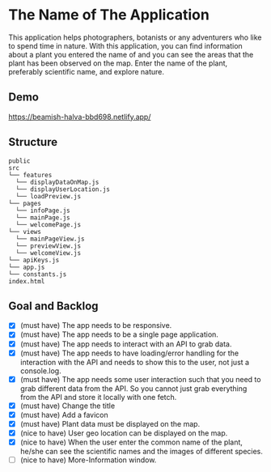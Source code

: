 # The Name of The Application

This application helps photographers, botanists or any adventurers who like to spend time in nature. With this application, you can find information about a plant you entered the name of and you can see the areas that the plant has been observed on the map. Enter the name of the plant, preferably scientific name, and explore nature.

## Demo

https://beamish-halva-bbd698.netlify.app/
## Structure

```
public
src
└── features
  └── displayDataOnMap.js
  └── displayUserLocation.js
  └── loadPreview.js
└── pages
  └── infoPage.js
  └── mainPage.js
  └── welcomePage.js
└── views
  └── mainPageView.js
  └── previewView.js
  └── welcomeView.js
└── apiKeys.js
└── app.js
└── constants.js
index.html
```

## Goal and Backlog

- [x] (must have) The app needs to be responsive.
- [x] (must have) The app needs to be a single page application.
- [x] (must have) The app needs to interact with an API to grab data.
- [x] (must have) The app needs to have loading/error handling for the interaction with the API and needs to show this to the user, not just a console.log.
- [x] (must have) The app needs some user interaction such that you need to grab different data from the API. So you cannot just grab everything from the API and store it locally with one fetch.
- [x] (must have) Change the title
- [x] (must have) Add a favicon
- [x] (must have) Plant data must be displayed on the map.
- [x] (nice to have) User geo location can be displayed on the map.
- [x] (nice to have) When the user enter the common name of the plant, he/she can see the scientific names and the images of different species.
- [ ] (nice to have) More-Information window.
